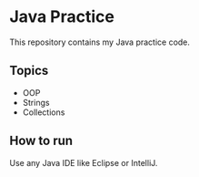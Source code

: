 # Java Practice

This repository contains my Java practice code.

## Topics
- OOP
- Strings
- Collections

## How to run
Use any Java IDE like Eclipse or IntelliJ.
